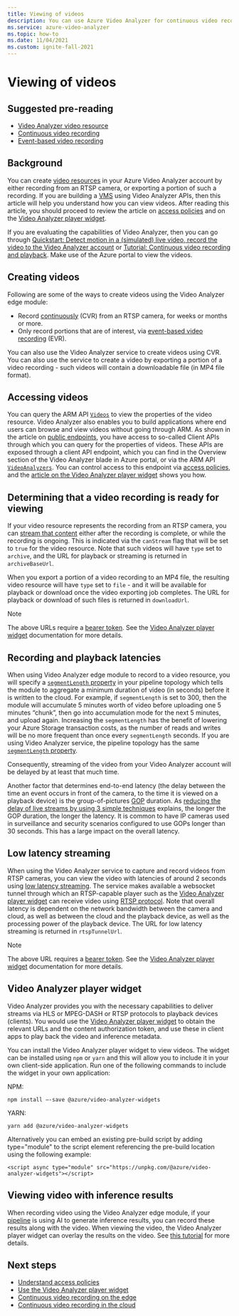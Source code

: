 ```yaml
---
title: Viewing of videos
description: You can use Azure Video Analyzer for continuous video recording, whereby you can record video into the cloud for weeks or months. You can also limit your recording to clips that are of interest, via event-based recording. In addition, when using Video Analyzer service to capture videos from cameras, you can stream the video as it is being captured. This article talks about how to view such videos.
ms.service: azure-video-analyzer
ms.topic: how-to
ms.date: 11/04/2021
ms.custom: ignite-fall-2021
---
```

# Viewing of videos

## Suggested pre-reading

* [Video Analyzer video resource](terminology.md#video)
* [Continuous video recording](continuous-video-recording.md)
* [Event-based video recording](event-based-video-recording-concept.md)

## Background  

You can create [video resources](terminology.md#video) in your Azure Video Analyzer account by either recording from an RTSP camera, or exporting a portion of such a recording. If you are building a [VMS](terminology.md#vms) using Video Analyzer APIs, then this article will help you understand how you can view videos. After reading this article, you should proceed to review the article on [access policies](access-policies.md) and on the [Video Analyzer player widget](player-widget.md). 

If you are evaluating the capabilities of Video Analyzer, then you can go through [Quickstart: Detect motion in a (simulated) live video, record the video to the Video Analyzer account](edge/detect-motion-record-video-clips-cloud.md) or [Tutorial: Continuous video recording and playback](edge/use-continuous-video-recording.md). Make use of the Azure portal to view the videos.
<!-- TODO - add a section here about 1P/3P SaaS and how to use widgets to allow end users to view videos without talking to ARM APIs -->

## Creating videos

Following are some of the ways to create videos using the Video Analyzer edge module:

* Record [continuously](continuous-video-recording.md) (CVR) from an RTSP camera, for weeks or months or more.
* Only record portions that are of interest, via [event-based video recording](event-based-video-recording-concept.md) (EVR). 
 
You can also use the Video Analyzer service to create videos using CVR. You can also use the service to create a video by exporting a portion of a video recording - such videos will contain a downloadable file (in MP4 file format).

## Accessing videos

You can query the ARM API [`Videos`](https://github.com/Azure/azure-rest-api-specs/blob/main/specification/videoanalyzer/resource-manager/Microsoft.Media/preview/2021-11-01-preview/Videos.json) to view the properties of the video resource. Video Analyzer also enables you to build applications where end users can browse and view videos without going through ARM. As shown in the article on [public endpoints](access-public-endpoints-networking.md), you have access to so-called Client APIs through which you can query for the properties of videos. These APIs are exposed through a client API endpoint, which you can find in the Overview section of the Video Analyzer blade in Azure portal, or via the ARM API [`VideoAnalyzers`](https://github.com/Azure/azure-rest-api-specs/blob/main/specification/videoanalyzer/resource-manager/Microsoft.Media/preview/2021-11-01-preview/VideoAnalyzers.json). You can control access to this endpoint via [access policies](access-policies.md), and the [article on the Video Analyzer player widget](player-widget.md) shows you how.

## Determining that a video recording is ready for viewing

If your video resource represents the recording from an RTSP camera, you can [stream that content](terminology.md#streaming) either after the recording is complete, or while the recording is ongoing. This is indicated via the `canStream` flag that will be set to `true` for the video resource. Note that such videos will have `type` set to `archive`, and the URL for playback or streaming is returned in `archiveBaseUrl`. 

When you export a portion of a video recording to an MP4 file, the resulting video resource will have `type` set to `file` - and it will be available for playback or download once the video exporting job completes. The URL for playback or download of such files is returned in `downloadUrl`.
   > [!NOTE]
   > The above URLs require a [bearer token](./access-policies.md#creating-a-token). See the [Video Analyzer player widget](player-widget.md) documentation for more details.

## Recording and playback latencies

When using Video Analyzer edge module to record to a video resource, you will specify a [`segmentLength` property](https://github.com/Azure/azure-rest-api-specs/blob/main/specification/videoanalyzer/data-plane/VideoAnalyzer.Edge/preview/1.1.0/AzureVideoAnalyzer.json) in your pipeline topology which tells the module to aggregate a minimum duration of video (in seconds) before it is written to the cloud. For example, if `segmentLength` is set to 300, then the module will accumulate 5 minutes worth of video before uploading one 5 minutes “chunk”, then go into accumulation mode for the next 5 minutes, and upload again. Increasing the `segmentLength` has the benefit of lowering your Azure Storage transaction costs, as the number of reads and writes will be no more frequent than once every `segmentLength` seconds. If you are using Video Analyzer service, the pipeline topology has the same [`segmentLength` property](https://github.com/Azure/azure-rest-api-specs/blob/main/specification/videoanalyzer/resource-manager/Microsoft.Media/preview/2021-11-01-preview/PipelineTopologies.json).

Consequently, streaming of the video from your Video Analyzer account will be delayed by at least that much time. 

Another factor that determines end-to-end latency (the delay between the time an event occurs in front of the camera, to the time it is viewed on a playback device) is the group-of-pictures [GOP](https://en.wikipedia.org/wiki/Group_of_pictures) duration. As [reducing the delay of live streams by using 3 simple techniques](https://medium.com/vrt-digital-studio/reducing-the-delay-of-live-streams-by-using-3-simple-techniques-e8e028b0a641) explains, the longer the GOP duration, the longer the latency. It is common to have IP cameras used in surveillance and security scenarios configured to use GOPs longer than 30 seconds. This has a large impact on the overall latency.

## Low latency streaming

When using the Video Analyzer service to capture and record videos from RTSP cameras, you can view the video with latencies of around 2 seconds using [low latency streaming](terminology.md#low-latency-streaming). The service makes available a websocket tunnel through which an RTSP-capable player such as the [Video Analyzer player widget](player-widget.md) can receive video using [RTSP protocol](https://datatracker.ietf.org/doc/html/rfc7826.html). Note that overall latency is dependent on the network bandwidth between the camera and cloud, as well as between the cloud and the playback device, as well as the processing power of the playback device. The URL for low latency streaming is returned in `rtspTunnelUrl`.

   > [!NOTE]
   > The above URL requires a [bearer token](./access-policies.md#creating-a-token). See the [Video Analyzer player widget](player-widget.md) documentation for more details.

## Video Analyzer player widget
Video Analyzer provides you with the necessary capabilities to deliver streams via HLS or MPEG-DASH or RTSP protocols to playback devices (clients). You would use the [Video Analyzer player widget](player-widget.md) to obtain the relevant URLs and the content authorization token, and use these in client apps to play back the video and inference metadata.

You can install the Video Analyzer player widget to view videos. The widget can be installed using `npm` or `yarn` and this will allow you to include it in your own client-side application. Run one of the following commands to include the widget in your own application:

NPM:
```
npm install –-save @azure/video-analyzer-widgets
```
YARN:
```
yarn add @azure/video-analyzer-widgets 
```
Alternatively you can embed an existing pre-build script by adding type="module" to the script element referencing the pre-build location using the following example:

```
<script async type="module" src="https://unpkg.com/@azure/video-analyzer-widgets"></script> 
``` 

## Viewing video with inference results
When recording video using the Video Analyzer edge module, if your [pipeline](pipeline.md) is using AI to generate inference results, you can record these results along with the video. When viewing the video, the Video Analyzer player widget can overlay the results on the video. See [this tutorial](edge/record-stream-inference-data-with-video.md) for more details.

## Next steps

* [Understand access policies](access-policies.md)
* [Use the Video Analyzer player widget](player-widget.md)
* [Continuous video recording on the edge](edge/use-continuous-video-recording.md)
* [Continuous video recording in the cloud](cloud/get-started-livepipelines-portal.md)
